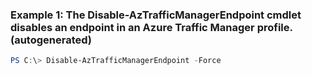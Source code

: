 ### Example 1: The Disable-AzTrafficManagerEndpoint cmdlet disables an endpoint in an Azure Traffic Manager profile. (autogenerated)
```powershell
PS C:\> Disable-AzTrafficManagerEndpoint -Force 
```

